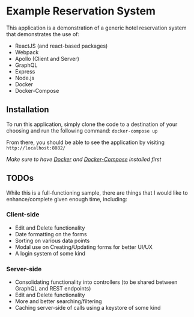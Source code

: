 # Example Reservation System
This application is a demonstration of a generic hotel reservation system that demonstrates the use of:
* ReactJS (and react-based packages)
* Webpack
* Apollo (Client and Server)
* GraphQL
* Express
* Node.js
* Docker
* Docker-Compose

## Installation
To run this application, simply clone the code to a destination of your choosing and run the following command:
`docker-compose up`

From there, you should be able to see the application by visiting `http://localhost:8082/`

*Make sure to have [Docker](https://www.docker.com/) and [Docker-Compose](https://docs.docker.com/compose/) installed first*

## TODOs
While this is a full-functioning sample, there are things that I would like to enhance/complete given enough time, including:

### Client-side
* Edit and Delete functionality
* Date formatting on the forms
* Sorting on various data points
* Modal use on Creating/Updating forms for better UI/UX
* A login system of some kind

### Server-side
* Consolidating functionality into controllers (to be shared between GraphQL and REST endpoints)
* Edit and Delete functionality
* More and better searching/filtering
* Caching server-side of calls using a keystore of some kind

